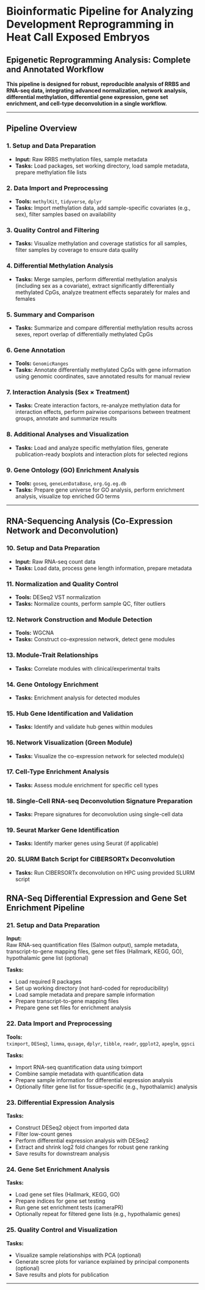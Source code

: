# Bioinformatic Pipeline for Analyzing Development Reprogramming in Heat Call Exposed Embryos

## Epigenetic Reprogramming Analysis: Complete and Annotated Workflow

**This pipeline is designed for robust, reproducible analysis of RRBS and RNA-seq data, integrating advanced normalization, network analysis, differential methylation, differential gene expression, gene set enrichment, and cell-type deconvolution in a single workflow.**

---

## Pipeline Overview

### 1. Setup and Data Preparation
- **Input:** Raw RRBS methylation files, sample metadata  
- **Tasks:** Load packages, set working directory, load sample metadata, prepare methylation file lists

### 2. Data Import and Preprocessing
- **Tools:** `methylKit`, `tidyverse`, `dplyr`  
- **Tasks:** Import methylation data, add sample-specific covariates (e.g., sex), filter samples based on availability

### 3. Quality Control and Filtering
- **Tasks:** Visualize methylation and coverage statistics for all samples, filter samples by coverage to ensure data quality

### 4. Differential Methylation Analysis
- **Tasks:** Merge samples, perform differential methylation analysis (including sex as a covariate), extract significantly differentially methylated CpGs, analyze treatment effects separately for males and females

### 5. Summary and Comparison
- **Tasks:** Summarize and compare differential methylation results across sexes, report overlap of differentially methylated CpGs

### 6. Gene Annotation
- **Tools:** `GenomicRanges`  
- **Tasks:** Annotate differentially methylated CpGs with gene information using genomic coordinates, save annotated results for manual review

### 7. Interaction Analysis (Sex × Treatment)
- **Tasks:** Create interaction factors, re-analyze methylation data for interaction effects, perform pairwise comparisons between treatment groups, annotate and summarize results

### 8. Additional Analyses and Visualization
- **Tasks:** Load and analyze specific methylation files, generate publication-ready boxplots and interaction plots for selected regions

### 9. Gene Ontology (GO) Enrichment Analysis
- **Tools:** `goseq`, `geneLenDataBase`, `org.Gg.eg.db`  
- **Tasks:** Prepare gene universe for GO analysis, perform enrichment analysis, visualize top enriched GO terms

---

## RNA-Sequencing Analysis (Co-Expression Network and Deconvolution)

### 10. Setup and Data Preparation
- **Input:** Raw RNA-seq count data  
- **Tasks:** Load data, process gene length information, prepare metadata

### 11. Normalization and Quality Control
- **Tools:** DESeq2 VST normalization  
- **Tasks:** Normalize counts, perform sample QC, filter outliers

### 12. Network Construction and Module Detection
- **Tools:** WGCNA  
- **Tasks:** Construct co-expression network, detect gene modules

### 13. Module-Trait Relationships
- **Tasks:** Correlate modules with clinical/experimental traits

### 14. Gene Ontology Enrichment
- **Tasks:** Enrichment analysis for detected modules

### 15. Hub Gene Identification and Validation
- **Tasks:** Identify and validate hub genes within modules

### 16. Network Visualization (Green Module)
- **Tasks:** Visualize the co-expression network for selected module(s)

### 17. Cell-Type Enrichment Analysis
- **Tasks:** Assess module enrichment for specific cell types

### 18. Single-Cell RNA-seq Deconvolution Signature Preparation
- **Tasks:** Prepare signatures for deconvolution using single-cell data

### 19. Seurat Marker Gene Identification
- **Tasks:** Identify marker genes using Seurat (if applicable)

### 20. SLURM Batch Script for CIBERSORTx Deconvolution
- **Tasks:** Run CIBERSORTx deconvolution on HPC using provided SLURM script

## RNA-Seq Differential Expression and Gene Set Enrichment Pipeline

### 21. Setup and Data Preparation
**Input:**  
Raw RNA-seq quantification files (Salmon output), sample metadata, transcript-to-gene mapping files, gene set files (Hallmark, KEGG, GO), hypothalamic gene list (optional)

**Tasks:**
- Load required R packages  
- Set up working directory (not hard-coded for reproducibility)  
- Load sample metadata and prepare sample information  
- Prepare transcript-to-gene mapping files  
- Prepare gene set files for enrichment analysis

### 22. Data Import and Preprocessing
**Tools:**  
`tximport`, `DESeq2`, `limma`, `qusage`, `dplyr`, `tibble`, `readr`, `ggplot2`, `apeglm`, `ggsci`

**Tasks:**
- Import RNA-seq quantification data using tximport  
- Combine sample metadata with quantification data  
- Prepare sample information for differential expression analysis  
- Optionally filter gene list for tissue-specific (e.g., hypothalamic) analysis

### 23. Differential Expression Analysis
**Tasks:**
- Construct DESeq2 object from imported data  
- Filter low-count genes  
- Perform differential expression analysis with DESeq2  
- Extract and shrink log2 fold changes for robust gene ranking  
- Save results for downstream analysis

### 24. Gene Set Enrichment Analysis
**Tasks:**
- Load gene set files (Hallmark, KEGG, GO)  
- Prepare indices for gene set testing  
- Run gene set enrichment tests (cameraPR)  
- Optionally repeat for filtered gene lists (e.g., hypothalamic genes)

### 25. Quality Control and Visualization
**Tasks:**
- Visualize sample relationships with PCA (optional)  
- Generate scree plots for variance explained by principal components (optional)  
- Save results and plots for publication

---
